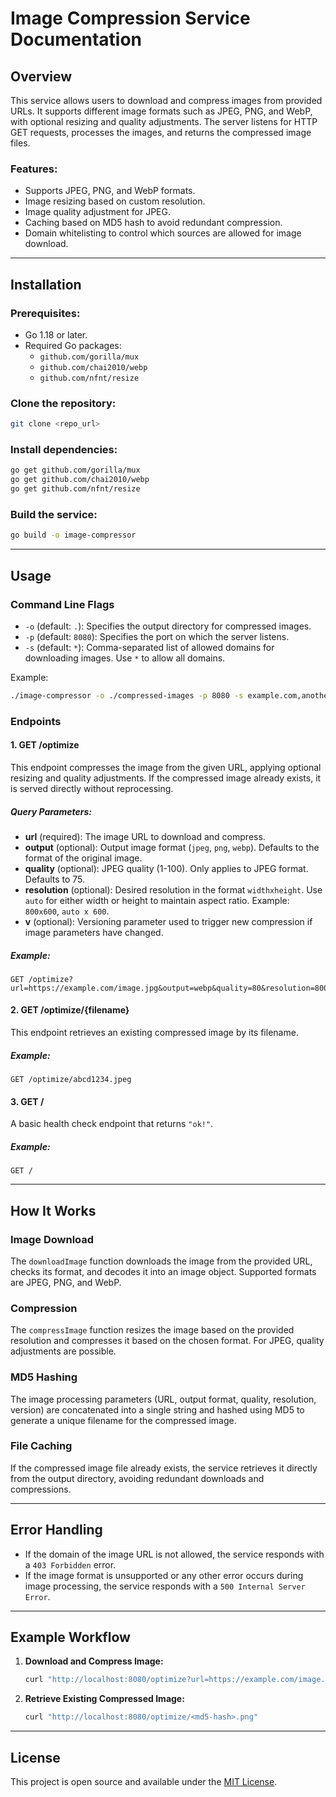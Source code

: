 # Image Compression Service Documentation

## Overview
This service allows users to download and compress images from provided URLs. It supports different image formats such as JPEG, PNG, and WebP, with optional resizing and quality adjustments. The server listens for HTTP GET requests, processes the images, and returns the compressed image files.

### Features:
- Supports JPEG, PNG, and WebP formats.
- Image resizing based on custom resolution.
- Image quality adjustment for JPEG.
- Caching based on MD5 hash to avoid redundant compression.
- Domain whitelisting to control which sources are allowed for image download.

---

## Installation

### Prerequisites:
- Go 1.18 or later.
- Required Go packages:
  - `github.com/gorilla/mux`
  - `github.com/chai2010/webp`
  - `github.com/nfnt/resize`

### Clone the repository:
```bash
git clone <repo_url>
```

### Install dependencies:
```bash
go get github.com/gorilla/mux
go get github.com/chai2010/webp
go get github.com/nfnt/resize
```

### Build the service:
```bash
go build -o image-compressor
```

---

## Usage

### Command Line Flags
- `-o` (default: `.`): Specifies the output directory for compressed images.
- `-p` (default: `8080`): Specifies the port on which the server listens.
- `-s` (default: `*`): Comma-separated list of allowed domains for downloading images. Use `*` to allow all domains.

Example:
```bash
./image-compressor -o ./compressed-images -p 8080 -s example.com,another.com
```

### Endpoints

#### 1. **GET /optimize**
This endpoint compresses the image from the given URL, applying optional resizing and quality adjustments. If the compressed image already exists, it is served directly without reprocessing.

##### Query Parameters:
- **url** (required): The image URL to download and compress.
- **output** (optional): Output image format (`jpeg`, `png`, `webp`). Defaults to the format of the original image.
- **quality** (optional): JPEG quality (1-100). Only applies to JPEG format. Defaults to 75.
- **resolution** (optional): Desired resolution in the format `widthxheight`. Use `auto` for either width or height to maintain aspect ratio. Example: `800x600`, `auto x 600`.
- **v** (optional): Versioning parameter used to trigger new compression if image parameters have changed.

##### Example:
```
GET /optimize?url=https://example.com/image.jpg&output=webp&quality=80&resolution=800x600&v=1
```

#### 2. **GET /optimize/{filename}**
This endpoint retrieves an existing compressed image by its filename.

##### Example:
```
GET /optimize/abcd1234.jpeg
```

#### 3. **GET /**
A basic health check endpoint that returns `"ok!"`.

##### Example:
```
GET /
```

---

## How It Works

### Image Download
The `downloadImage` function downloads the image from the provided URL, checks its format, and decodes it into an image object. Supported formats are JPEG, PNG, and WebP.

### Compression
The `compressImage` function resizes the image based on the provided resolution and compresses it based on the chosen format. For JPEG, quality adjustments are possible.

### MD5 Hashing
The image processing parameters (URL, output format, quality, resolution, version) are concatenated into a single string and hashed using MD5 to generate a unique filename for the compressed image.

### File Caching
If the compressed image file already exists, the service retrieves it directly from the output directory, avoiding redundant downloads and compressions.

---

## Error Handling
- If the domain of the image URL is not allowed, the service responds with a `403 Forbidden` error.
- If the image format is unsupported or any other error occurs during image processing, the service responds with a `500 Internal Server Error`.

---

## Example Workflow

1. **Download and Compress Image:**
   ```bash
   curl "http://localhost:8080/optimize?url=https://example.com/image.jpg&output=png&resolution=800x600&quality=90&v=1"
   ```

2. **Retrieve Existing Compressed Image:**
   ```bash
   curl "http://localhost:8080/optimize/<md5-hash>.png"
   ```

---

## License
This project is open source and available under the [MIT License](LICENSE).